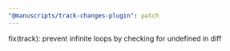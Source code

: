```yaml
---
"@manuscripts/track-changes-plugin": patch
---
```


fix(track): prevent infinite loops by checking for undefined in diff
